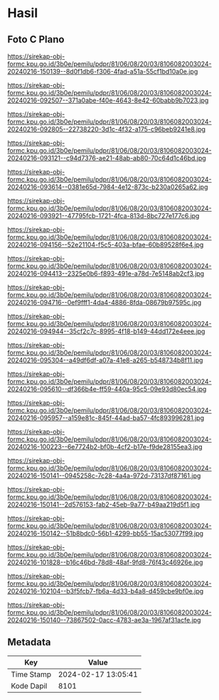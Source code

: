 # Hasil

## Foto C Plano

https://sirekap-obj-formc.kpu.go.id/3b0e/pemilu/pdpr/81/06/08/20/03/8106082003024-20240216-150139--8d0f1db6-f306-4fad-a51a-55cf1bd10a0e.jpg

https://sirekap-obj-formc.kpu.go.id/3b0e/pemilu/pdpr/81/06/08/20/03/8106082003024-20240216-092507--371a0abe-f40e-4643-8e42-60babb9b7023.jpg

https://sirekap-obj-formc.kpu.go.id/3b0e/pemilu/pdpr/81/06/08/20/03/8106082003024-20240216-092805--22738220-3d1c-4f32-a175-c96beb9241e8.jpg

https://sirekap-obj-formc.kpu.go.id/3b0e/pemilu/pdpr/81/06/08/20/03/8106082003024-20240216-093121--c94d7376-ae21-48ab-ab80-70c64d1c46bd.jpg

https://sirekap-obj-formc.kpu.go.id/3b0e/pemilu/pdpr/81/06/08/20/03/8106082003024-20240216-093614--0381e65d-7984-4e12-873c-b230a0265a62.jpg

https://sirekap-obj-formc.kpu.go.id/3b0e/pemilu/pdpr/81/06/08/20/03/8106082003024-20240216-093921--47795fcb-1721-4fca-813d-8bc727e177c6.jpg

https://sirekap-obj-formc.kpu.go.id/3b0e/pemilu/pdpr/81/06/08/20/03/8106082003024-20240216-094156--52e21104-f5c5-403a-bfae-60b89528f6e4.jpg

https://sirekap-obj-formc.kpu.go.id/3b0e/pemilu/pdpr/81/06/08/20/03/8106082003024-20240216-094413--2325e0b6-f893-491e-a78d-7e5148ab2cf3.jpg

https://sirekap-obj-formc.kpu.go.id/3b0e/pemilu/pdpr/81/06/08/20/03/8106082003024-20240216-094716--0ef9fff1-4da4-4886-8fda-08679b97595c.jpg

https://sirekap-obj-formc.kpu.go.id/3b0e/pemilu/pdpr/81/06/08/20/03/8106082003024-20240216-094944--35cf2c7c-8995-4f18-b149-44dd172e4eee.jpg

https://sirekap-obj-formc.kpu.go.id/3b0e/pemilu/pdpr/81/06/08/20/03/8106082003024-20240216-095304--a49df6df-a07a-41e8-a265-b548734b8f11.jpg

https://sirekap-obj-formc.kpu.go.id/3b0e/pemilu/pdpr/81/06/08/20/03/8106082003024-20240216-095610--df366b4e-ff59-440a-95c5-09e93d80ec54.jpg

https://sirekap-obj-formc.kpu.go.id/3b0e/pemilu/pdpr/81/06/08/20/03/8106082003024-20240216-095957--a159e81c-845f-44ad-ba57-4fc893996281.jpg

https://sirekap-obj-formc.kpu.go.id/3b0e/pemilu/pdpr/81/06/08/20/03/8106082003024-20240216-100223--6e7724b2-bf0b-4cf2-b17e-f9de28155ea3.jpg

https://sirekap-obj-formc.kpu.go.id/3b0e/pemilu/pdpr/81/06/08/20/03/8106082003024-20240216-150141--0945258c-7c28-4a4a-972d-73137df87161.jpg

https://sirekap-obj-formc.kpu.go.id/3b0e/pemilu/pdpr/81/06/08/20/03/8106082003024-20240216-150141--2d576153-fab2-45eb-9a77-b49aa219d5f1.jpg

https://sirekap-obj-formc.kpu.go.id/3b0e/pemilu/pdpr/81/06/08/20/03/8106082003024-20240216-150142--51b8bdc0-56b1-4299-bb55-15ac53077f99.jpg

https://sirekap-obj-formc.kpu.go.id/3b0e/pemilu/pdpr/81/06/08/20/03/8106082003024-20240216-101828--b16c46bd-78d8-48af-9fd8-76f43c46926e.jpg

https://sirekap-obj-formc.kpu.go.id/3b0e/pemilu/pdpr/81/06/08/20/03/8106082003024-20240216-102104--b3f5fcb7-fb6a-4d33-b4a8-d459cbe9bf0e.jpg

https://sirekap-obj-formc.kpu.go.id/3b0e/pemilu/pdpr/81/06/08/20/03/8106082003024-20240216-150140--73867502-0acc-4783-ae3a-1967af31acfe.jpg


## Metadata

| Key        | Value               |
| ---------- | ------------------- |
| Time Stamp | 2024-02-17 13:05:41 |
| Kode Dapil | 8101                |




